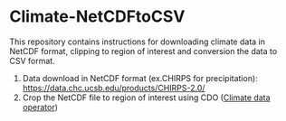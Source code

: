 # Climate-NetCDFtoCSV
This repository contains instructions for downloading climate data in NetCDF format, clipping to region of interest and conversion the data to CSV format.

1. Data download in NetCDF format (ex.CHIRPS for precipitation): https://data.chc.ucsb.edu/products/CHIRPS-2.0/ <br>
2. Crop the NetCDF file to region of interest using CDO (<a href = https://code.mpimet.mpg.de/projects/cdo/wiki/Tutorial>Climate data operator</a>)
